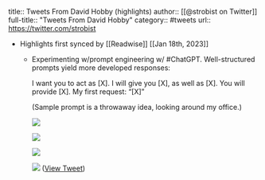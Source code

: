 title:: Tweets From David Hobby (highlights)
author:: [[@strobist on Twitter]]
full-title:: "Tweets From David Hobby"
category:: #tweets
url:: https://twitter.com/strobist

- Highlights first synced by [[Readwise]] [[Jan 18th, 2023]]
	- Experimenting w/prompt engineering w/ #ChatGPT. Well-structured prompts yield more developed responses:
	  
	  I want you to act as [X].
	  I will give you [X], as well as [X].
	  You will provide [X].
	  My first request: “[X]”
	  
	  (Sample prompt is a throwaway idea, looking around my office.) 
	  
	  ![](https://pbs.twimg.com/media/FmCz6VpXgAEd4rV.png) 
	  
	  ![](https://pbs.twimg.com/media/FmC0QrvXwAERtIq.png) 
	  
	  ![](https://pbs.twimg.com/media/FmC0SndWIAEnyq_.png) 
	  
	  ![](https://pbs.twimg.com/media/FmC0UM_XEAE5StU.png) ([View Tweet](https://twitter.com/strobist/status/1612487419642761216))